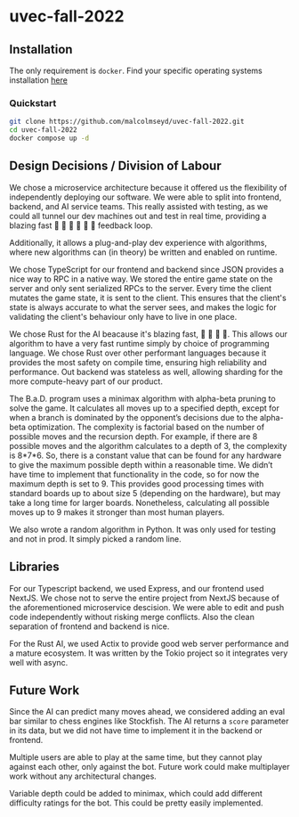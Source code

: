 # uvec-fall-2022

## Installation

The only requirement is `docker`. Find your specific operating systems installation [here](https://docs.docker.com/engine/install/)

### Quickstart

```bash
git clone https://github.com/malcolmseyd/uvec-fall-2022.git
cd uvec-fall-2022
docker compose up -d
```

## Design Decisions / Division of Labour

We chose a microservice architecture because it offered us the flexibility of independently deploying our software. We were able to split into frontend, backend, and AI service teams. This really assisted with testing, as we could all tunnel our dev machines out and test in real time, providing a blazing fast 🚀 🚀 🚀 🚀 🚀 🚀 feedback loop.

Additionally, it allows a plug-and-play dev experience with algorithms, where new algorithms can (in theory) be written and enabled on runtime.

We chose TypeScript for our frontend and backend since JSON provides a nice way to RPC in a native way. We stored the entire game state on the server and only sent serialized RPCs to the server. Every time the client mutates the game state, it is sent to the client. This ensures that the client's state is always accurate to what the server sees, and makes the logic for validating the client's behaviour only have to live in one place.

We chose Rust for the AI beacause it's blazing fast, 🚀 🚀 🚀 🚀. This allows our algorithm to have a very fast runtime simply by choice of programming language. We chose Rust over other performant languages because it provides the most safety on compile time, ensuring high reliability and performance. Out backend was stateless as well, allowing sharding for the more compute-heavy part of our product.

The B.a.D. program uses a minimax algorithm with alpha-beta pruning to solve the game. It calculates all moves up to a specified depth, except for when a branch is dominated by the opponent’s decisions due to the alpha-beta optimization. The complexity is factorial based on the number of possible moves and the recursion depth. For example, if there are 8 possible moves and the algorithm calculates to a depth of 3, the complexity is 8\*7\*6. So, there is a constant value that can be found for any hardware to give the maximum possible depth within a reasonable time. We didn’t have time to implement that functionality in the code, so for now the maximum depth is set to 9. This provides good processing times with standard boards up to about size 5 (depending on the hardware), but may take a long time for larger boards. Nonetheless, calculating all possible moves up to 9 makes it stronger than most human players.

We also wrote a random algorithm in Python. It was only used for testing and not in prod. It simply picked a random line.

## Libraries

For our Typescript backend, we used Express, and our frontend used NextJS. We chose not to serve the entire project from NextJS because of the aforementioned microservice descision. We were able to edit and push code independently without risking merge conflicts. Also the clean separation of frontend and backend is nice.

For the Rust AI, we used Actix to provide good web server performance and a mature ecosystem. It was written by the Tokio project so it integrates very well with async.

## Future Work

Since the AI can predict many moves ahead, we considered adding an eval bar similar to chess engines like Stockfish. The AI returns a `score` parameter in its data, but we did not have time to implement it in the backend or frontend.

Multiple users are able to play at the same time, but they cannot play against each other, only against the bot. Future work could make multiplayer work without any architectural changes.

Variable depth could be added to minimax, which could add different difficulty ratings for the bot. This could be pretty easily implemented.
